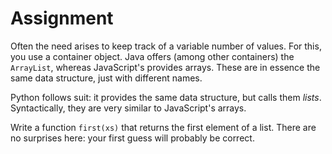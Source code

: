 # Assignment

Often the need arises to keep track of a variable number of values. For this,
you use a container object. Java offers (among other containers) the `ArrayList`,
whereas JavaScript's provides arrays. These are in essence the same data structure,
just with different names.

Python follows suit: it provides the same data structure, but calls them *lists*.
Syntactically, they are very similar to JavaScript's arrays.

Write a function `first(xs)` that returns the first element of a list.
There are no surprises here: your first guess will probably be correct.
